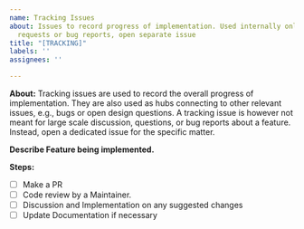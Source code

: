 ```yaml
---
name: Tracking Issues
about: Issues to record progress of implementation. Used internally only. For feature
  requests or bug reports, open separate issue
title: "[TRACKING]"
labels: ''
assignees: ''

---
```


**About:**
Tracking issues are used to record the overall progress of implementation. They are also used as hubs connecting to other relevant issues, e.g., bugs or open design questions. A tracking issue is however not meant for large scale discussion, questions, or bug reports about a feature. Instead, open a dedicated issue for the specific matter.

**Describe Feature being implemented.**

**Steps:**
- [ ] Make a PR
- [ ] Code review by a Maintainer. 
- [ ] Discussion and Implementation on any suggested changes
- [ ] Update Documentation if necessary
